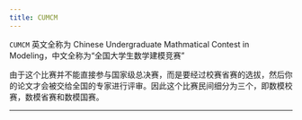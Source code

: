 ```yaml
---
title: CUMCM
---
```


`CUMCM` 英文全称为 Chinese Undergraduate Mathmatical Contest in Modeling，中文全称为“全国大学生数学建模竞赛”

由于这个比赛并不能直接参与国家级总决赛，而是要经过校赛省赛的选拔，然后你的论文才会被交给全国的专家进行评审。因此这个比赛民间细分为三个，即数模校赛，数模省赛和数模国赛。

---